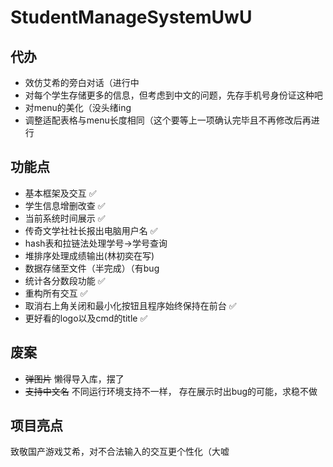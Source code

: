 # StudentManageSystemUwU

## 代办

- 效仿艾希的旁白对话（进行中
- 对每个学生存储更多的信息，但考虑到中文的问题，先存手机号身份证这种吧
- 对menu的美化（没头绪ing
- 调整适配表格与menu长度相同（这个要等上一项确认完毕且不再修改后再进行

## 功能点

- 基本框架及交互 :white_check_mark:
- 学生信息增删改查 :white_check_mark:
- 当前系统时间展示 :white_check_mark:
- 传奇文学社社长报出电脑用户名 :white_check_mark:
- hash表和拉链法处理学号->学号查询
- 堆排序处理成绩输出(林初奕在写)
- 数据存储至文件（半完成）（有bug
- 统计各分数段功能 :white_check_mark:
- 重构所有交互 :white_check_mark:
- 取消右上角关闭和最小化按钮且程序始终保持在前台 :white_check_mark:
- 更好看的logo以及cmd的title :white_check_mark:

## 废案

- ~~弹图片~~ 懒得导入库，摆了
- ~~支持中文名~~ 不同运行环境支持不一样， 存在展示时出bug的可能，求稳不做

## 项目亮点

致敬国产游戏艾希，对不合法输入的交互更个性化（大嘘

